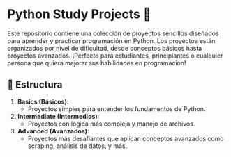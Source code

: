 # Python Study Projects 🐍

Este repositorio contiene una colección de proyectos sencillos diseñados para aprender y practicar programación en Python. Los proyectos están organizados por nivel de dificultad, desde conceptos básicos hasta proyectos avanzados. ¡Perfecto para estudiantes, principiantes o cualquier persona que quiera mejorar sus habilidades en programación!

## 📂 Estructura
1. **Basics (Básicos)**:
   - Proyectos simples para entender los fundamentos de Python.
2. **Intermediate (Intermedios)**:
   - Proyectos con lógica más compleja y manejo de archivos.
3. **Advanced (Avanzados)**:
   - Proyectos más desafiantes que aplican conceptos avanzados como scraping, análisis de datos, y más.
